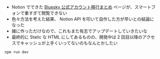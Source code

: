 - Notion でできた [Bluesky 公式アカウント移行まとめ](https://bluesky-official-accounts.notion.site/Bluesky-d6244af0d4164febb40f91bc2649a3e1) ページが、スマートフォンで重すぎて閲覧できない
- 色々方法を考えた結果、 Notion API を叩いて自作した方が早いとの結論になった
- 雑に作っただけなので、これもまた有志でアップデートしていきたいな
- 最終的に Static な HTML にしてあるものの、開発中は 2 回目以降のアクセスでキャッシュが上手くいってないのもなんとかしたい

```bash
npm run dev
```

